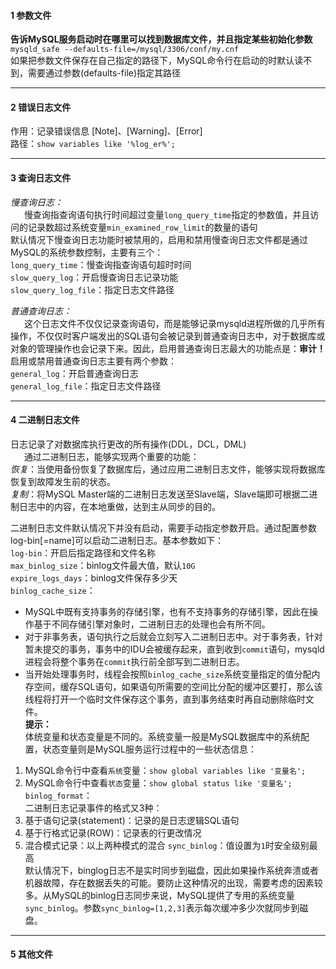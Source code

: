 #### 1 参数文件
__告诉MySQL服务启动时在哪里可以找到数据库文件，并且指定某些初始化参数__  
`mysqld_safe --defaults-file=/mysql/3306/conf/my.cnf`  
如果把参数文件保存在自己指定的路径下，MySQL命令行在启动的时默认读不到，需要通过参数(defaults-file)指定其路径

---
#### 2 错误日志文件
作用：记录错误信息 [Note]、[Warning]、[Error]  
路径：`show variables like '%log_er%';`

---
#### 3 查询日志文件
_慢查询日志：_  
&ensp; &ensp; 慢查询指查询语句执行时间超过变量`long_query_time`指定的参数值，并且访问的记录数超过系统变量`min_examined_row_limit`的数量的语句  
默认情况下慢查询日志功能时被禁用的，启用和禁用慢查询日志文件都是通过MySQL的系统参数控制，主要有三个：  
`long_query_time`：慢查询指查询语句超时时间  
`slow_query_log`：开启慢查询日志记录功能  
`slow_query_log_file`：指定日志文件路径  

_普通查询日志：_  
&ensp; &ensp; 这个日志文件不仅仅记录查询语句，而是能够记录mysqld进程所做的几乎所有操作，不仅仅时客户端发出的SQL语句会被记录到普通查询日志中，对于数据库或对象的管理操作也会记录下来。因此，启用普通查询日志最大的功能点是：__审计！__ 启用或禁用普通查询日志主要有两个参数：  
`general_log`：开启普通查询日志  
`general_log_file`：指定日志文件路径

---
#### 4 二进制日志文件
日志记录了对数据库执行更改的所有操作(DDL，DCL，DML)  
&ensp; &ensp; 通过二进制日志，能够实现两个重要的功能：  
_恢复_：当使用备份恢复了数据库后，通过应用二进制日志文件，能够实现将数据库恢复到故障发生前的状态。  
_复制_：将MySQL Master端的二进制日志发送至Slave端，Slave端即可根据二进制日志中的内容，在本地重做，达到主从同步的目的。  

二进制日志文件默认情况下并没有启动，需要手动指定参数开启。通过配置参数log-bin[=name]可以启动二进制日志。基本参数如下：  
`log-bin`：开启后指定路径和文件名称  
`max_binlog_size`：binlog文件最大值，默认`10G`  
`expire_logs_days`：binlog文件保存多少天  
`binlog_cache_size`：  
- MySQL中既有支持事务的存储引擎，也有不支持事务的存储引擎，因此在操作基于不同存储引擎对象时，二进制日志的处理也会有所不同。
- 对于非事务表，语句执行之后就会立刻写入二进制日志中。对于事务表，针对暂未提交的事务，事务中的IDU会被缓存起来，直到收到`commit`语句，mysqld进程会将整个事务在`commit`执行前全部写到二进制日志。 
- 当开始处理事务时，线程会按照`binlog_cache_size`系统变量指定的值分配内存空间，缓存SQL语句，如果语句所需要的空间比分配的缓冲区要打，那么该线程将打开一个临时文件保存这个事务，直到事务结束时再自动删除临时文件。  
__提示：__  
体统变量和状态变量是不同的。系统变量一般是MySQL数据库中的系统配置，状态变量则是MySQL服务运行过程中的一些状态信息：
1. MySQL命令行中查看`系统`变量：`show global variables like '变量名';`
2. MySQL命令行中查看`状态`变量：`show global status like '变量名';`
`binlog_format`：  
二进制日志记录事件的格式又3种：  
1. 基于语句记录(statement)：记录的是日志逻辑SQL语句
2. 基于行格式记录(ROW)：记录表的行更改情况
3. 混合模式记录：以上两种模式的混合
`sync_binlog`：值设置为`1`时安全级别最高  
默认情况下，binglog日志不是实时同步到磁盘，因此如果操作系统奔溃或者机器故障，存在数据丢失的可能。要防止这种情况的出现，需要考虑的因素较多。从MySQL的binlog日志同步来说，MySQL提供了专用的系统变量`sync_binlog`。参数`sync_binlog=[1,2,3]`表示每次缓冲多少次就同步到磁盘。  

---
#### 5 其他文件
